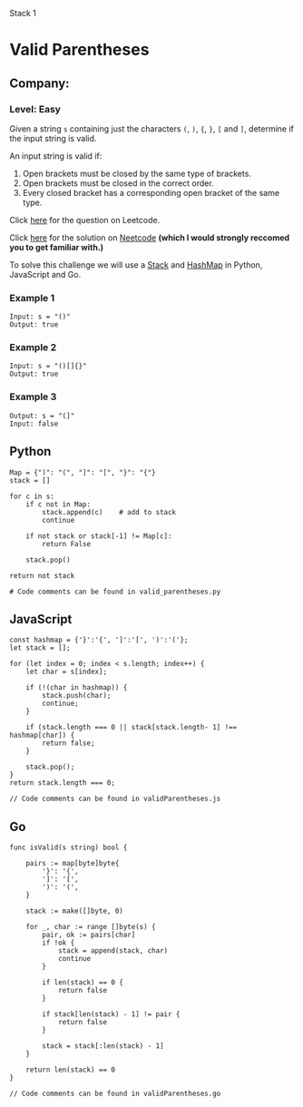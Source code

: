Stack 1
# Valid Parentheses
## Company:
### Level: Easy

Given a string `s` containing just the characters `(`, `)`, `{`, `}`, `[` and `]`,
determine if the input string is valid.

An input string is valid if:

1. Open brackets must be closed by the same type of brackets.
2. Open brackets must be closed in the correct order.
3. Every closed bracket has a corresponding open bracket of the same type.


Click [here](https://leetcode.com/problems/valid-parentheses/description/) for the question on Leetcode.

Click [here](https://www.youtube.com/watch?v=WTzjTskDFMg) for the solution on [Neetcode](https://neetcode.io/) **(which I would strongly reccomed you to get familiar with.)**

To solve this challenge we will use a [Stack](https://www.geeksforgeeks.org/introduction-to-stack-data-structure-and-algorithm-tutorials/) and [HashMap](https://stackoverflow.com/questions/2592043/what-is-a-hash-map-in-programming-and-where-can-it-be-used) in Python, JavaScript and Go.

### Example 1
```
Input: s = "()"
Output: true
```

### Example 2
```
Input: s = "()[]{}"
Output: true
```

### Example 3
```
Output: s = "(]"
Input: false
```

## Python
```
Map = {")": "(", "]": "[", "}": "{"}
stack = []

for c in s:
    if c not in Map:
        stack.append(c)    # add to stack
        continue
    
    if not stack or stack[-1] != Map[c]:
        return False
    
    stack.pop()

return not stack

# Code comments can be found in valid_parentheses.py
```

## JavaScript
```
const hashmap = {'}':'{', ']':'[', ')':'('};
let stack = [];

for (let index = 0; index < s.length; index++) {
    let char = s[index];
    
    if (!(char in hashmap)) {
        stack.push(char);
        continue;
    }
    
    if (stack.length === 0 || stack[stack.length- 1] !== hashmap[char]) {
        return false;
    }
    
    stack.pop();
}
return stack.length === 0;

// Code comments can be found in validParentheses.js
```

## Go
```
func isValid(s string) bool {

	pairs := map[byte]byte{
		'}': '{',
		']': '[',
		')': '(',
	}

	stack := make([]byte, 0)

	for _, char := range []byte(s) {
		pair, ok := pairs[char]
		if !ok {
			stack = append(stack, char)
			continue
		}

		if len(stack) == 0 {
			return false
		}

		if stack[len(stack) - 1] != pair {
			return false
		}

		stack = stack[:len(stack) - 1]
	}

	return len(stack) == 0
}

// Code comments can be found in validParentheses.go
```
